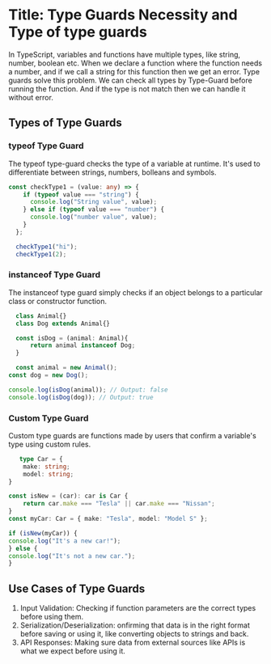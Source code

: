 # Title: Type Guards Necessity and Type of type guards

In TypeScript, variables and functions have multiple types, like string, number, boolean etc. When we declare a function where the function needs a number, and if we call a string for this function then we get an error. Type guards solve this problem. We can check all types by Type-Guard before running the function. And if the type is not match then we can handle it without error.



## Types of Type Guards

### typeof Type Guard
The typeof type-guard checks the type of a variable at runtime. It's used to differentiate between strings, numbers, bolleans and symbols.

```typescript
const checkType1 = (value: any) => {
    if (typeof value === "string") {
      console.log("String value", value);
    } else if (typeof value === "number") {
      console.log("number value", value);
    }
  };

  checkType1("hi");
  checkType1(2);
```

### instanceof Type Guard
The instanceof type guard simply checks if an object belongs to a particular class or constructor function.

```typescript
  class Animal{}
  class Dog extends Animal{}

  const isDog = (animal: Animal){
      return animal instanceof Dog;
  }

  const animal = new Animal();
const dog = new Dog();

console.log(isDog(animal)); // Output: false
console.log(isDog(dog)); // Output: true
```

### Custom Type Guard
Custom type guards are functions made by users that confirm a variable's type using custom rules.

```typescript
   type Car = {
    make: string;
    model: string;
}

const isNew = (car): car is Car {
    return car.make === "Tesla" || car.make === "Nissan";
}
const myCar: Car = { make: "Tesla", model: "Model S" };

if (isNew(myCar)) {
console.log("It's a new car!");
} else {
console.log("It's not a new car.");
}
```


## Use Cases of Type Guards
1. Input Validation: Checking if function parameters are the correct types before using them.
2. Serialization/Deserialization: onfirming that data is in the right format before saving or using it, like converting objects to strings and back.
3. API Responses: Making sure data from external sources like APIs is what we expect before using it.